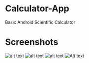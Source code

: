 # Calculator-App
Basic Android Scientific Calculator

# Screenshots
![alt text](https://imge.to/i/gV5lR)
![alt text](https://ibb.co/F669g13)
![alt text](https://drive.google.com/file/d/1NrUsSZ7ytB1qUOEQ2mhiyQBltR3tQ2Gn/view?usp=sharing)
![Alt text](https://imge.to/i/gV5lR "Title")
